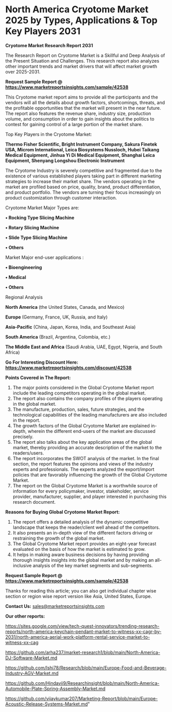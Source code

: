 # North America Cryotome Market 2025 by Types, Applications & Top Key Players 2031

<strong>Cryotome Market Research Report 2031</strong>

The Research Report on Cryotome Market is a Skillful and Deep Analysis of the Present Situation and Challenges. This research report also analyzes other important trends and market drivers that will affect market growth over 2025-2031.

<strong>Request Sample Report @ <a href=https://www.marketreportsinsights.com/sample/42538>https://www.marketreportsinsights.com/sample/42538</a></strong>

This Cryotome market report aims to provide all the participants and the vendors will all the details about growth factors, shortcomings, threats, and the profitable opportunities that the market will present in the near future. The report also features the revenue share, industry size, production volume, and consumption in order to gain insights about the politics to contest for gaining control of a large portion of the market share.

Top Key Players in the Cryotome Market:

<strong>Thermo Fisher Scientific, Bright Instrument Company, Sakura Finetek USA, Microm International, Leica Biosystems Nussloch, Hubei Taikang Medical Equipment, Jinhua Yi Di Medical Equipment, Shanghai Leica Equipment, Shenyang Longshou Electronic Instrument</strong>

The Cryotome Industry is severely competitive and fragmented due to the existence of various established players taking part in different marketing strategies to increase their market share. The vendors operating in the market are profiled based on price, quality, brand, product differentiation, and product portfolio. The vendors are turning their focus increasingly on product customization through customer interaction.

Cryotome Market Major Types are:

<strong>•  Rocking Type Slicing Machine

•  Rotary Slicing Machine

•  Slide Type Slicing Machine

•  Others</strong>

Market Major end-user applications :

<strong>•  Bioengineering

•  Medical

•  Others</strong>

Regional Analysis

</u><strong><b>North America</b></strong> (the United States, Canada, and Mexico)

<strong><b>Europe </b></strong>(Germany, France, UK, Russia, and Italy)

<strong><b>Asia-Pacific</b></strong> (China, Japan, Korea, India, and Southeast Asia)

<strong><b>South America</b></strong> (Brazil, Argentina, Colombia, etc.)

<strong><b>The Middle East and Africa</b></strong> (Saudi Arabia, UAE, Egypt, Nigeria, and South Africa)

<strong>Go For Interesting Discount Here: <a href=https://www.marketreportsinsights.com/discount/42538>https://www.marketreportsinsights.com/discount/42538</a></strong>

<strong>Points Covered in The Report:</strong>
<ol>
  <li>The major points considered in the Global Cryotome Market report include the leading competitors operating in the global market.</li>
  <li>The report also contains the company profiles of the players operating in the global market.</li>
  <li>The manufacture, production, sales, future strategies, and the technological capabilities of the leading manufacturers are also included in the report.</li>
  <li>The growth factors of the Global Cryotome Market are explained in-depth, wherein the different end-users of the market are discussed precisely.</li>
  <li>The report also talks about the key application areas of the global market, thereby providing an accurate description of the market to the readers/users.</li>
  <li>The report incorporates the SWOT analysis of the market. In the final section, the report features the opinions and views of the industry experts and professionals. The experts analyzed the export/import policies that are favorably influencing the growth of the Global Cryotome Market.</li>
  <li>The report on the Global Cryotome Market is a worthwhile source of information for every policymaker, investor, stakeholder, service provider, manufacturer, supplier, and player interested in purchasing this research document.</li>
</ol>
<strong>Reasons for Buying Global Cryotome Market Report:</strong>

<ol>
  <li>The report offers a detailed analysis of the dynamic competitive landscape that keeps the reader/client well ahead of the competitors.</li>
  <li>It also presents an in-depth view of the different factors driving or restraining the growth of the global market.</li>
  <li>The Global Cryotome Market report provides an eight-year forecast evaluated on the basis of how the market is estimated to grow.</li>
  <li>It helps in making aware business decisions by having providing thorough insights insights into the global market and by making an all-inclusive analysis of the key market segments and sub-segments.</li>
</ol>
<strong>Request Sample Report @ <a href=https://www.marketreportsinsights.com/sample/42538>https://www.marketreportsinsights.com/sample/42538</a></strong>


Thanks for reading this article; you can also get individual chapter wise section or region wise report version like Asia, United States, Europe.

<strong>Contact Us:</strong>
sales@marketreportsinsights.com

<strong>Our other reports:</strong>

<a href=https://sites.google.com/view/tech-quest-innovators/trending-research-reports/north-america-keychain-pendant-market-to-witness-xx-cagr-by-2031/north-america-aerial-work-platform-rental-service-market-to-witness-xx-cag>https://sites.google.com/view/tech-quest-innovators/trending-research-reports/north-america-keychain-pendant-market-to-witness-xx-cagr-by-2031/north-america-aerial-work-platform-rental-service-market-to-witness-xx-cag</a>

<a href=https://github.com/arha237/market-research1/blob/main/North-America-DJ-Software-Market.md>https://github.com/arha237/market-research1/blob/main/North-America-DJ-Software-Market.md</a>

<a href=https://github.com/Ishi78/Research/blob/main/Europe-Food-and-Beverage-Industry-AGV-Market.md>https://github.com/Ishi78/Research/blob/main/Europe-Food-and-Beverage-Industry-AGV-Market.md</a>

<a href=https://github.com/Hindavii9/Researchinsight/blob/main/North-America-Automobile-Plate-Spring-Assembly-Market.md>https://github.com/Hindavii9/Researchinsight/blob/main/North-America-Automobile-Plate-Spring-Assembly-Market.md</a>

<a href=https://github.com/vijaykumar207/Marketing-Report/blob/main/Europe-Acoustic-Release-Systems-Market.md>https://github.com/vijaykumar207/Marketing-Report/blob/main/Europe-Acoustic-Release-Systems-Market.md</a>"
